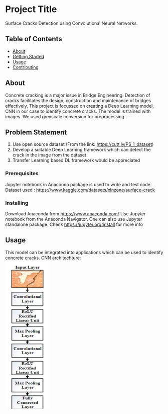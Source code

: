 # Project Title

Surface Cracks Detection using Convolutional Neural Networks.

## Table of Contents

- [About](#about)
- [Getting Started](#getting_started)
- [Usage](#usage)
- [Contributing](../CONTRIBUTING.md)

## About <a name = "about"></a>
 Concrete cracking is a major issue in Bridge Engineering. Detection of cracks facilitates the design, construction and maintenance of bridges effectively. This project is focussed on creating a Deep Learning model, CNN in our case to identify concrete cracks. The model is trained with images. We used greyscale conversion for preprocessing.

## Problem Statement <a name = "getting_started"></a>

1) Use open source dataset (From the link: https://cutt.ly/PS_1_dataset)
2) Develop a suitable Deep Learning framework which can detect the crack in the image from the dataset
3) Transfer Learning based DL framework would be appreciated

### Prerequisites

Jupyter notebook in Anaconda package is used to write and test code.
Dataset used : https://www.kaggle.com/datasets/xinzone/surface-crack

### Installing

Download Anaconda from https://www.anaconda.com/
Use Jupyter notebook from the Anaconda Navigator.
One can also use Jupyter standalone package.
Check https://jupyter.org/install for more info

## Usage <a name = "usage"></a>

This model can be integrated into applications which can be used to identify concrete cracks.
CNN architechture: 
<br/>
<img src="image.png">
